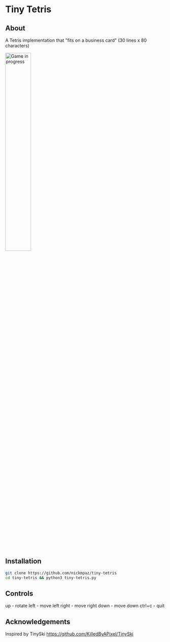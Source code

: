 # Tiny Tetris

## About

A Tetris implementation that "fits on a business card" (30 lines x 80 characters)

<img src="https://i.imgur.com/Tb5VCwb.gif" alt="Game in progress" width="40%">

## Installation

```bash
git clone https://github.com/nickmpaz/tiny-tetris
cd tiny-tetris && python3 tiny-tetris.py
```
## Controls

up - rotate
left - move left
right - move right
down - move down
ctrl+c - quit

## Acknowledgements

Inspired by TinySki https://github.com/KilledByAPixel/TinySki
